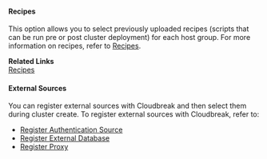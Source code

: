
#### Recipes

This option allows you to select previously uploaded recipes (scripts that can be run pre or post cluster deployment) for each host group. For more information on recipes, refer to [Recipes](recipes.md). 

**Related Links**      
[Recipes](recipes.md) 

#### External Sources 

You can register external sources with Cloudbreak and then select them during cluster create. To register external sources with Cloudbreak, refer to:

* [Register Authentication Source](external-ldap.md)    
* [Register External Database](external-db.md)  
* [Register Proxy](external-proxy.md)  


